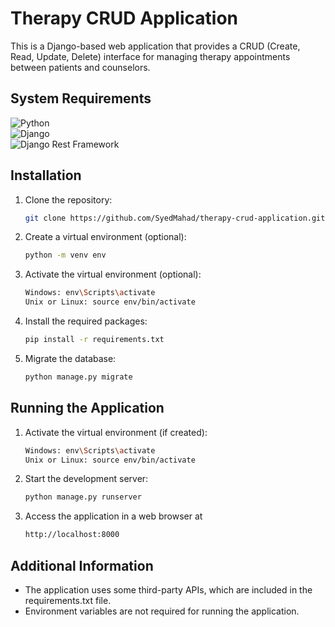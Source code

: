 # Therapy CRUD Application

This is a Django-based web application that provides a CRUD (Create, Read, Update, Delete) interface for managing therapy appointments between patients and counselors.

## System Requirements

![Python](https://img.shields.io/badge/python-3.8.x-blue.svg)  
![Django](https://img.shields.io/badge/django-3.x-green.svg)  
![Django Rest Framework](https://img.shields.io/badge/django--rest--framework-3.x-red.svg)

## Installation

1. Clone the repository:
    ```sh
    git clone https://github.com/SyedMahad/therapy-crud-application.git
    ```
1. Create a virtual environment (optional):
    ```sh
    python -m venv env
    ```
1. Activate the virtual environment (optional):
    ```sh
    Windows: env\Scripts\activate
    Unix or Linux: source env/bin/activate
    ```
1. Install the required packages:
    ```sh
    pip install -r requirements.txt
    ```
1. Migrate the database:
    ```sh
    python manage.py migrate
    ```

## Running the Application

1. Activate the virtual environment (if created):
    ```sh
    Windows: env\Scripts\activate
    Unix or Linux: source env/bin/activate
    ```
1. Start the development server:
    ```sh
    python manage.py runserver
    ```
1. Access the application in a web browser at
    ```sh
    http://localhost:8000
    ```

## Additional Information

- The application uses some third-party APIs, which are included in the requirements.txt file.
- Environment variables are not required for running the application.